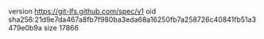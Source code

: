 version https://git-lfs.github.com/spec/v1
oid sha256:21d9e7da467a8fb7f980ba3eda68a16250fb7a258726c40841fb51a3479e0b9a
size 17866
